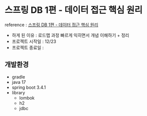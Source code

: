# 스프링 DB 1편 - 데이터 접근 핵심 원리
reference : [스프링 DB 1편 - 데이터 접근 핵심 원리](https://www.inflearn.com/course/%EC%8A%A4%ED%94%84%EB%A7%81-db-1)
* 하게 된 이유 : 로드맵 과정 빠르게 익히면서 개념 이해하기 + 정리
* 프로젝트 시작일 : 12/23
* 프로젝트 종료일 : 

## 개발환경
* gradle
* java 17
* spring boot 3.4.1
* library
    * lombok
    * h2
    * jdbc

